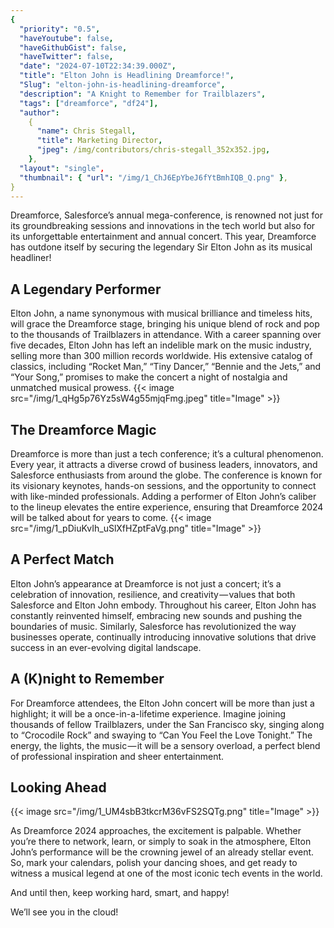 ```yaml
---
{
  "priority": "0.5",
  "haveYoutube": false,
  "haveGithubGist": false,
  "haveTwitter": false,
  "date": "2024-07-10T22:34:39.000Z",
  "title": "Elton John is Headlining Dreamforce!",
  "Slug": "elton-john-is-headlining-dreamforce",
  "description": "A Knight to Remember for Trailblazers",
  "tags": ["dreamforce", "df24"],
  "author":
    {
      "name": Chris Stegall,
      "title": Marketing Director,
      "jpeg": /img/contributors/chris-stegall_352x352.jpg,
    },
  "layout": "single",
  "thumbnail": { "url": "/img/1_ChJ6EpYbeJ6fYtBmhIQB_Q.png" },
}
---
```


Dreamforce, Salesforce’s annual mega-conference, is renowned not just for its groundbreaking sessions and innovations in the tech world but also for its unforgettable entertainment and annual concert. This year, Dreamforce has outdone itself by securing the legendary Sir Elton John as its musical headliner!

## A Legendary Performer

Elton John, a name synonymous with musical brilliance and timeless hits, will grace the Dreamforce stage, bringing his unique blend of rock and pop to the thousands of Trailblazers in attendance. With a career spanning over five decades, Elton John has left an indelible mark on the music industry, selling more than 300 million records worldwide. His extensive catalog of classics, including “Rocket Man,” “Tiny Dancer,” “Bennie and the Jets,” and “Your Song,” promises to make the concert a night of nostalgia and unmatched musical prowess.
{{< image src="/img/1_qHg5p76Yz5sW4g55mjqFmg.jpeg" title="Image" >}}

## The Dreamforce Magic

Dreamforce is more than just a tech conference; it’s a cultural phenomenon. Every year, it attracts a diverse crowd of business leaders, innovators, and Salesforce enthusiasts from around the globe. The conference is known for its visionary keynotes, hands-on sessions, and the opportunity to connect with like-minded professionals. Adding a performer of Elton John’s caliber to the lineup elevates the entire experience, ensuring that Dreamforce 2024 will be talked about for years to come.
{{< image src="/img/1_pDiuKvIh_uSlXfHZptFaVg.png" title="Image" >}}

## A Perfect Match

Elton John’s appearance at Dreamforce is not just a concert; it’s a celebration of innovation, resilience, and creativity — values that both Salesforce and Elton John embody. Throughout his career, Elton John has constantly reinvented himself, embracing new sounds and pushing the boundaries of music. Similarly, Salesforce has revolutionized the way businesses operate, continually introducing innovative solutions that drive success in an ever-evolving digital landscape.

## A (K)night to Remember

For Dreamforce attendees, the Elton John concert will be more than just a highlight; it will be a once-in-a-lifetime experience. Imagine joining thousands of fellow Trailblazers, under the San Francisco sky, singing along to “Crocodile Rock” and swaying to “Can You Feel the Love Tonight.” The energy, the lights, the music — it will be a sensory overload, a perfect blend of professional inspiration and sheer entertainment.

## Looking Ahead

{{< image src="/img/1_UM4sbB3tkcrM36vFS2SQTg.png" title="Image" >}}

As Dreamforce 2024 approaches, the excitement is palpable. Whether you’re there to network, learn, or simply to soak in the atmosphere, Elton John’s performance will be the crowning jewel of an already stellar event. So, mark your calendars, polish your dancing shoes, and get ready to witness a musical legend at one of the most iconic tech events in the world.

And until then, keep working hard, smart, and happy!

We’ll see you in the cloud!
